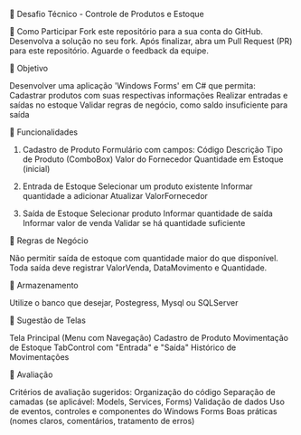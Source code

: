 💼 Desafio Técnico - Controle de Produtos e Estoque

📌 Como Participar
  Fork este repositório para a sua conta do GitHub.
  Desenvolva a solução no seu fork.
  Após finalizar, abra um Pull Request (PR) para este repositório.
  Aguarde o feedback da equipe.

🎯 Objetivo

  Desenvolver uma aplicação 'Windows Forms' em C# que permita:
  Cadastrar produtos com suas respectivas informações
  Realizar entradas e saídas no estoque
  Validar regras de negócio, como saldo insuficiente para saída

🧠 Funcionalidades

1. Cadastro de Produto
Formulário com campos:
  Código
  Descrição
  Tipo de Produto (ComboBox)
  Valor do Fornecedor
  Quantidade em Estoque (inicial)

3. Entrada de Estoque
  Selecionar um produto existente
  Informar quantidade a adicionar
  Atualizar ValorFornecedor

3. Saída de Estoque
  Selecionar produto
  Informar quantidade de saída
  Informar valor de venda
  Validar se há quantidade suficiente

🧪 Regras de Negócio

  Não permitir saída de estoque com quantidade maior do que disponível.
  Toda saída deve registrar ValorVenda, DataMovimento e Quantidade.
  
💾 Armazenamento

  Utilize o banco que desejar, Postegress, Mysql ou SQLServer
  
🧰 Sugestão de Telas

  Tela Principal (Menu com Navegação)
  Cadastro de Produto
  Movimentação de Estoque
  TabControl com "Entrada" e "Saída"
  Histórico de Movimentações

📝 Avaliação

  Critérios de avaliação sugeridos:
  Organização do código
  Separação de camadas (se aplicável: Models, Services, Forms)
  Validação de dados
  Uso de eventos, controles e componentes do Windows Forms
  Boas práticas (nomes claros, comentários, tratamento de erros)
